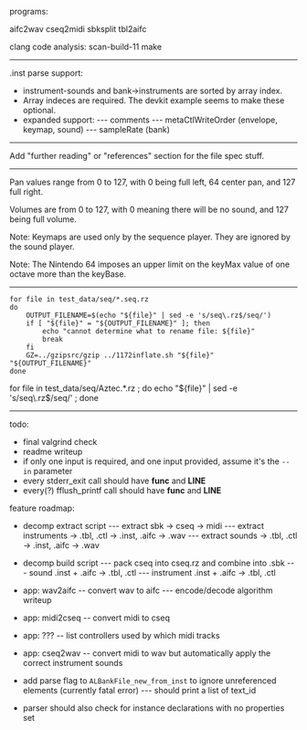 programs:

aifc2wav
cseq2midi
sbksplit
tbl2aifc

clang code analysis: scan-build-11 make

-----

.inst parse support:

- instrument-sounds and bank->instruments are sorted by array index.
- Array indeces are required. The devkit example seems to make these optional.
- expanded support:
--- comments
--- metaCtlWriteOrder (envelope, keymap, sound)
--- sampleRate (bank)

-----

Add "further reading" or "references" section for the file spec stuff.

-----


Pan values range from 0 to 127, with 0 being full left, 64 center pan, and 127 full right.

Volumes are from 0 to 127, with 0 meaning there will be no sound, and 127 being full volume. 

Note: Keymaps are used only by the sequence player. They are ignored by the sound player. 

Note: The Nintendo 64 imposes an upper limit on the keyMax value of one octave more than the keyBase.

-----

```
for file in test_data/seq/*.seq.rz
do
    OUTPUT_FILENAME=$(echo "${file}" | sed -e 's/seq\.rz$/seq/')
    if [ "${file}" = "${OUTPUT_FILENAME}" ]; then
        echo "cannot determine what to rename file: ${file}"
        break
    fi
    GZ=../gzipsrc/gzip ../1172inflate.sh "${file}" "${OUTPUT_FILENAME}"
done
```

for file in test_data/seq/Aztec.*.rz ; do echo "${file}" | sed -e 's/seq\.rz$/seq/' ; done

-----

todo:

- final valgrind check
- readme writeup
- if only one input is required, and one input provided, assume it's the `--in` parameter
- every stderr_exit call should have __func__ and __LINE__
- every(?) fflush_printf call should have __func__ and __LINE__


feature roadmap:

- decomp extract script
--- extract sbk -> cseq -> midi
--- extract instruments -> .tbl, .ctl -> .inst, .aifc -> .wav
--- extract sounds -> .tbl, .ctl -> .inst, .aifc -> .wav

- decomp build script
--- pack cseq into cseq.rz and combine into .sbk
--- sound .inst + .aifc -> .tbl, .ctl
--- instrument .inst + .aifc -> .tbl, .ctl


- app: wav2aifc -- convert wav to aifc
--- encode/decode algorithm writeup

- app: midi2cseq -- convert midi to cseq

- app: ??? -- list controllers used by which midi tracks
- app: cseq2wav -- convert midi to wav but automatically apply the correct instrument sounds

- add parse flag to `ALBankFile_new_from_inst` to ignore unreferenced elements (currently fatal error)
--- should print a list of text_id
- parser should also check for instance declarations with no properties set